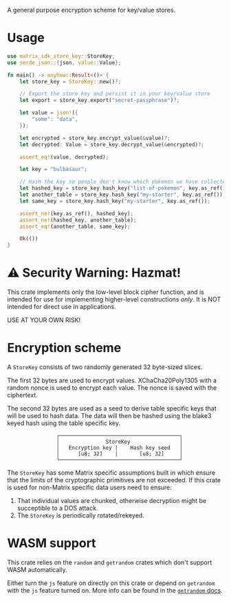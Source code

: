 A general purpose encryption scheme for key/value stores.

# Usage

```rust
use matrix_sdk_store_key::StoreKey;
use serde_json::{json, value::Value};

fn main() -> anyhow::Result<()> {
    let store_key = StoreKey::new()?;

    // Export the store key and persist it in your key/value store
    let export = store_key.export("secret-passphrase")?;

    let value = json!({
        "some": "data",
    });

    let encrypted = store_key.encrypt_value(&value)?;
    let decrypted: Value = store_key.decrypt_value(&encrypted)?;

    assert_eq!(value, decrypted);

    let key = "bulbasaur";

    // Hash the key so people don't know which pokemon we have collected.
    let hashed_key = store_key.hash_key("list-of-pokemon", key.as_ref());
    let another_table = store_key.hash_key("my-starter", key.as_ref());
    let same_key = store_key.hash_key("my-starter", key.as_ref());

    assert_ne!(key.as_ref(), hashed_key);
    assert_ne!(hashed_key, another_table);
    assert_eq!(another_table, same_key);

    Ok(())
}
```

# ⚠️ Security Warning: Hazmat!

This crate implements only the low-level block cipher function, and is intended
for use for implementing higher-level constructions *only*. It is NOT
intended for direct use in applications.

USE AT YOUR OWN RISK!

# Encryption scheme

A `StoreKey` consists of two randomly generated 32 byte-sized slices.

The first 32 bytes are used to encrypt values. XChaCha20Poly1305 with a random
nonce is used to encrypt each value. The nonce is saved with the ciphertext.

The second 32 bytes are used as a seed to derive table specific keys that will
be used to hash data. The data will then be hashed using the blake3 keyed hash
using the table specific key.

```text
                ┌───────────────────────────────────────┐
                │               StoreKey                │
                │   Encryption key |    Hash key seed   │
                │      [u8; 32]    |       [u8; 32]     │
                └───────────────────────────────────────┘
```

The `StoreKey` has some Matrix specific assumptions built in which ensure that
the limits of the cryptographic primitives are not exceeded. If this crate is
used for non-Matrix specific data users need to ensure:

1. That individual values are chunked, otherwise decryption might be succeptible
   to a DOS attack.
2. The `StoreKey` is periodically rotated/rekeyed.

# WASM support

This crate relies on the `random` and `getrandom` crates which don't support
WASM automatically.

Either turn the `js` feature on directly on this crate or depend on `getrandom`
with the `js` feature turned on. More info can be found in the [`getrandom`
docs](https://docs.rs/getrandom/latest/getrandom/index.html#webassembly-support).
